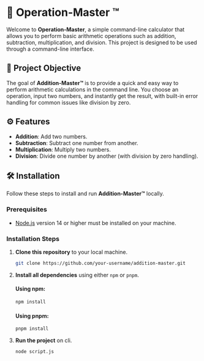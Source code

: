 # 🧮 Operation-Master ™️

Welcome to **Operation-Master**, a simple command-line calculator that allows you to perform basic arithmetic operations such as addition, subtraction, multiplication, and division. This project is designed to be used through a command-line interface.

## 🎯 Project Objective

The goal of **Addition-Master™️** is to provide a quick and easy way to perform arithmetic calculations in the command line. You choose an operation, input two numbers, and instantly get the result, with built-in error handling for common issues like division by zero.

## ⚙️ Features

- **Addition**: Add two numbers.
- **Subtraction**: Subtract one number from another.
- **Multiplication**: Multiply two numbers.
- **Division**: Divide one number by another (with division by zero handling).

## 🛠️ Installation

Follow these steps to install and run **Addition-Master™️** locally.

### Prerequisites

- [Node.js](https://nodejs.org/) version 14 or higher must be installed on your machine.

### Installation Steps

1. **Clone this repository** to your local machine.

   ```bash
   git clone https://github.com/your-username/addition-master.git
   ```

2. **Install all dependencies** using either `npm` or `pnpm`.

   #### Using npm:

   ```bash
   npm install
   ```

   #### Using pnpm:

   ```bash
   pnpm install
   ```

3. **Run the project** on cli.
   ```bash
   node script.js
   ```
